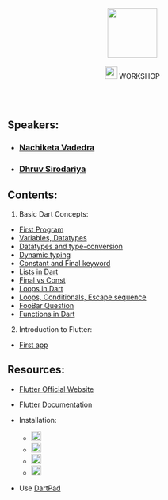 <div style="text-align: center;">
<img width="100" src="https://media-exp1.licdn.com/dms/image/C560BAQFfJERn_qEkfQ/company-logo_200_200/0/1596177090592?e=1673481600&v=beta&t=bC9ZjmyRAy7YwXYeM_9U4NzyIIL0iBu3k9dy1I8teiM">
</div>
<br>

<div style="text-align: center;">
<img width="25" src="https://www.vectorlogo.zone/logos/flutterio/flutterio-icon.svg"> WORKSHOP 
</div>


<br><br>
## Speakers:
- ### [Nachiketa Vadedra](https://www.linkedin.com/in/nachiketa-vadera-656b74202/)
- ### [Dhruv Sirodariya](https://www.linkedin.com/in/dhruv-sirodaria-4279731a1/)

## Contents:
1. Basic Dart Concepts: <br>
- [First Program](Dart-Tuts/prog1.dart)
- [Variables, Datatypes](Dart-Tuts/prog2.dart)
- [Datatypes and type-conversion](Dart-Tuts/prog3.dart)
- [Dynamic typing](Dart-Tuts/prog4.dart)
- [Constant and Final keyword](Dart-Tuts/prog5.dart)
- [Lists in Dart](Dart-Tuts/prog6.dart)
- [Final vs Const](Dart-Tuts/prog7.dart)
- [Loops in Dart](Dart-Tuts/prog8.dart)
- [Loops, Conditionals, Escape sequence](Dart-Tuts/prog9.dart)
- [FooBar Question](Dart-Tuts/prog10.dart)
- [Functions in Dart](Dart-Tuts/prog11.dart)<br>

2. Introduction to Flutter:
- [First app](Flutter-tut/app_1/lib/main.dart)

## Resources:
- [Flutter Official Website](https://flutter.dev/)
- [Flutter Documentation](https://docs.flutter.dev/)
- Installation:
  - [<img width='20' src='https://upload.wikimedia.org/wikipedia/commons/5/5f/Windows_logo_-_2012.svg'>](https://docs.flutter.dev/get-started/install/windows)
  - [<img width='20' src='https://upload.wikimedia.org/wikipedia/commons/thumb/8/84/Apple_Computer_Logo_rainbow.svg/1024px-Apple_Computer_Logo_rainbow.svg.png'>](https://docs.flutter.dev/get-started/install/macos)
  - [<img width='20' src='https://www.svgrepo.com/show/184138/linux.svg'>](https://docs.flutter.dev/get-started/install/linux)
  - [<img width='20' src='https://www.svgrepo.com/show/125476/chrome.svg'>](https://docs.flutter.dev/get-started/install/chromeos)

- Use [DartPad](https://dartpad.dev/)
